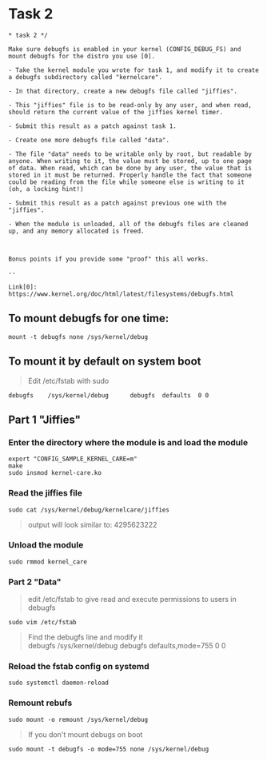 # Task 2

~~~
* task 2 */

Make sure debugfs is enabled in your kernel (CONFIG_DEBUG_FS) and mount debugfs for the distro you use [0].

- Take the kernel module you wrote for task 1, and modify it to create a debugfs subdirectory called "kernelcare".

- In that directory, create a new debugfs file called "jiffies".

- This "jiffies" file is to be read-only by any user, and when read, should return the current value of the jiffies kernel timer.

- Submit this result as a patch against task 1.

- Create one more debugfs file called "data".

- The file "data" needs to be writable only by root, but readable by  anyone. When writing to it, the value must be stored, up to one page of data. When read, which can be done by any user, the value that is stored in it must be returned. Properly handle the fact that someone could be reading from the file while someone else is writing to it (oh, a locking hint!)

- Submit this result as a patch against previous one with the "jiffies".                                        

- When the module is unloaded, all of the debugfs files are cleaned up, and any memory allocated is freed.

                                        

Bonus points if you provide some "proof" this all works.

--

Link[0]: https://www.kernel.org/doc/html/latest/filesystems/debugfs.html
~~~


## To mount debugfs for one time:
~~~
mount -t debugfs none /sys/kernel/debug
~~~

## To mount it by default on system boot  
> Edit /etc/fstab with sudo
~~~
debugfs    /sys/kernel/debug      debugfs  defaults  0 0
~~~

## Part 1 "Jiffies"
### Enter the directory where the module is and load the module
~~~
export "CONFIG_SAMPLE_KERNEL_CARE=m"
make
sudo insmod kernel-care.ko
~~~

### Read the jiffies file
~~~
sudo cat /sys/kernel/debug/kernelcare/jiffies
~~~

>output will look similar to: 4295623222

### Unload the module
~~~
sudo rmmod kernel_care
~~~

### Part 2 "Data"
>edit /etc/fstab to give read and execute permissions to users in debugfs
~~~
sudo vim /etc/fstab
~~~
> Find the debugfs line and modify it  
> debugfs    /sys/kernel/debug      debugfs  defaults,mode=755 0 0

### Reload the fstab config on systemd
~~~
sudo systemctl daemon-reload
~~~

### Remount rebufs
~~~
sudo mount -o remount /sys/kernel/debug
~~~

> If you don't mount debugs on boot
~~~
sudo mount -t debugfs -o mode=755 none /sys/kernel/debug
~~~
